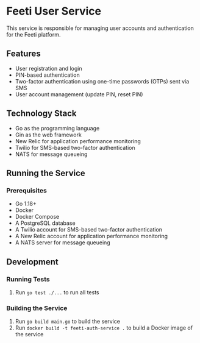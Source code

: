 # Feeti User Service

This service is responsible for managing user accounts and authentication for the Feeti platform.

## Features

- User registration and login
- PIN-based authentication
- Two-factor authentication using one-time passwords (OTPs) sent via SMS
- User account management (update PIN, reset PIN)

## Technology Stack

- Go as the programming language
- Gin as the web framework
- New Relic for application performance monitoring
- Twilio for SMS-based two-factor authentication
- NATS for message queueing

## Running the Service

### Prerequisites

- Go 1.18+
- Docker
- Docker Compose
- A PostgreSQL database
- A Twilio account for SMS-based two-factor authentication
- A New Relic account for application performance monitoring
- A NATS server for message queueing

## Development

### Running Tests

1. Run `go test ./...` to run all tests

### Building the Service

1. Run `go build main.go` to build the service
2. Run `docker build -t feeti-auth-service .` to build a Docker image of the service
